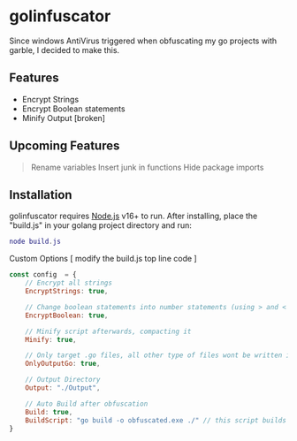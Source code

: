 # golinfuscator
Since windows AntiVirus triggered when obfuscating my go projects with garble, I decided to make this.

## Features
- Encrypt Strings
- Encrypt Boolean statements
- Minify Output [broken]

## Upcoming Features
> Rename variables
> Insert junk in functions
> Hide package imports

## Installation
golinfuscator requires [Node.js](https://nodejs.org/en/download/prebuilt-installer) v16+ to run.
After installing, place the "build.js" in your golang project directory and run:
```lua
node build.js
```

Custom Options [ modify the build.js top line code ]
```js
const config  = {
    // Encrypt all strings
    EncryptStrings: true,

    // Change boolean statements into number statements (using > and < sign)
    EncryptBoolean: true,

    // Minify script afterwards, compacting it
    Minify: true,

    // Only target .go files, all other type of files wont be written in the output
    OnlyOutputGo: true,

    // Output Directory
    Output: "./Output",

    // Auto Build after obfuscation
    Build: true,
    BuildScript: "go build -o obfuscated.exe ./" // this script builds the obfuscated content into the Output directory
}
```
